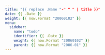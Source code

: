 ```yaml
---
title: "{{ replace .Name "-" " " | title }}"
date: {{ .Date }}
weight: {{ now.Format "20060102" }}
menu:
  sidebar:
    name: "todo"
    identifier: {{ .Date }}
    weight: {{ now.Format "20060102" }}
    parent: {{ now.Format "2006-01" }}
---
```

